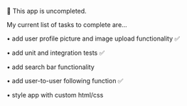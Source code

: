 📖 This app is uncompleted. 

My current list of tasks to complete are...

• add user profile picture and image upload functionality ✅

• add unit and integration tests ✅

• add search bar functionality

• add user-to-user following function ✅

• style app with custom html/css


